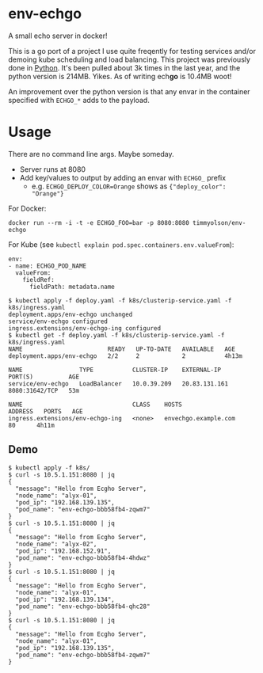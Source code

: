 # env-echgo

A small echo server in docker!

This is a go port of a project I use quite freqently for testing services and/or demoing kube scheduling and load balancing.
This project was previously done in [Python](https://github.com/tolson-vkn/env-echo). It's been pulled about 3k times in the last year, and the python version is 214MB.
Yikes. As of writing ech**go** is 10.4MB woot!

An improvement over the python version is that any envar in the container specified with `ECHGO_*` adds to the payload.

# Usage

There are no command line args. Maybe someday.

* Server runs at 8080
* Add key/values to output by adding an envar with `ECHGO_` prefix
  * e.g. `ECHGO_DEPLOY_COLOR=Orange` shows as `{"deploy_color": "Orange"}`

For Docker: 

```
docker run --rm -i -t -e ECHGO_FOO=bar -p 8080:8080 timmyolson/env-echgo
```

For Kube (see `kubectl explain pod.spec.containers.env.valueFrom`):

```
env:
- name: ECHGO_POD_NAME
  valueFrom:
    fieldRef:
      fieldPath: metadata.name
```

```
$ kubectl apply -f deploy.yaml -f k8s/clusterip-service.yaml -f k8s/ingress.yaml
deployment.apps/env-echgo unchanged
service/env-echgo configured
ingress.extensions/env-echgo-ing configured
$ kubectl get -f deploy.yaml -f k8s/clusterip-service.yaml -f k8s/ingress.yaml
NAME                        READY   UP-TO-DATE   AVAILABLE   AGE
deployment.apps/env-echgo   2/2     2            2           4h13m

NAME                TYPE           CLUSTER-IP    EXTERNAL-IP     PORT(S)          AGE
service/env-echgo   LoadBalancer   10.0.39.209   20.83.131.161   8080:31642/TCP   53m

NAME                               CLASS    HOSTS                  ADDRESS   PORTS   AGE
ingress.extensions/env-echgo-ing   <none>   envechgo.example.com             80      4h11m
```

## Demo

```
$ kubectl apply -f k8s/
$ curl -s 10.5.1.151:8080 | jq
{
  "message": "Hello from Ecgho Server",
  "node_name": "alyx-01",
  "pod_ip": "192.168.139.135",
  "pod_name": "env-echgo-bbb58fb4-zqwm7"
}
$ curl -s 10.5.1.151:8080 | jq
{
  "message": "Hello from Ecgho Server",
  "node_name": "alyx-02",
  "pod_ip": "192.168.152.91",
  "pod_name": "env-echgo-bbb58fb4-4hdwz"
}
$ curl -s 10.5.1.151:8080 | jq
{
  "message": "Hello from Ecgho Server",
  "node_name": "alyx-01",
  "pod_ip": "192.168.139.134",
  "pod_name": "env-echgo-bbb58fb4-qhc28"
}
$ curl -s 10.5.1.151:8080 | jq
{
  "message": "Hello from Ecgho Server",
  "node_name": "alyx-01",
  "pod_ip": "192.168.139.135",
  "pod_name": "env-echgo-bbb58fb4-zqwm7"
}
```
